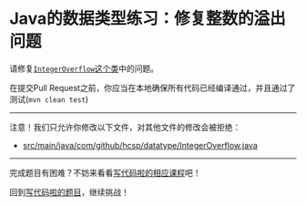 # Java的数据类型练习：修复整数的溢出问题

请修复[`IntegerOverflow`这个类](https://github.com/hcsp/fix-int-overflow/blob/master/src/main/java/com/github/hcsp/datatype/IntegerOverflow.java)中的问题。

在提交Pull Request之前，你应当在本地确保所有代码已经编译通过，并且通过了测试(`mvn clean test`)

-----
注意！我们只允许你修改以下文件，对其他文件的修改会被拒绝：
- [src/main/java/com/github/hcsp/datatype/IntegerOverflow.java](https://github.com/hcsp/fix-int-overflow/blob/master/src/main/java/com/github/hcsp/datatype/IntegerOverflow.java)
-----


完成题目有困难？不妨来看看[写代码啦的相应课程](https://xiedaimala.com/tasks/efcf13d5-5f69-4dc4-a090-6f99e4af06e4/video_tutorials/a2a96335-0303-4710-9ecd-24af454d1d26)吧！

回到[写代码啦的题目](https://xiedaimala.com/tasks/efcf13d5-5f69-4dc4-a090-6f99e4af06e4/quizzes/371008ba-b4d6-4f3c-aea7-edeb292cb931)，继续挑战！
